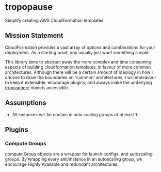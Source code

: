 # tropopause
Simplify creating AWS CloudFormation templates

## Mission Statement
CloudFormation provides a vast array of options and combinations for your deployment. As a starting point, you usually just want
something simple. 

This library aims to abstract away the more complex and time consuming aspects of building cloudformation templates, in favour
of more common architectures. Although there will be a certain amount of ideology in how I choose to draw the boundaries on
'common' architectures, I will endeavour to keep it extensible; encourage plugins; and always make the underlying [troposphere](https://github.com/cloudtools/troposphere)
objects accessible.

## Assumptions
 - All instances will be contain in auto scaling groups of at least 1.
 
## Plugins
### Compute Groups
compute.Group objects are a wrapper for launch configs, and autoscaling groups.
By wrapping every ami/instance in an autoscaling group, we encourage Highly Available and redundant architectures.